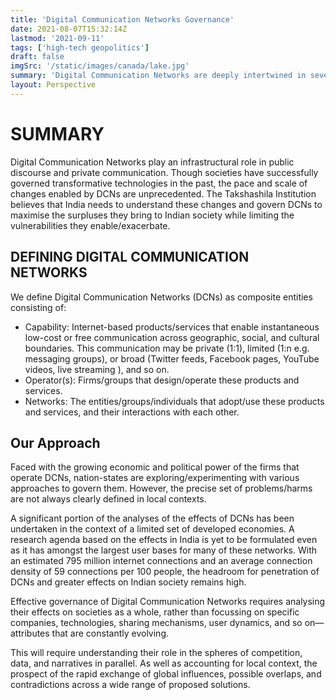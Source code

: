 ```yaml
---
title: 'Digital Communication Networks Governance'
date: 2021-08-07T15:32:14Z
lastmod: '2021-09-11'
tags: ['high-tech geopolitics']
draft: false
imgSrc: '/static/images/canada/lake.jpg'
summary: 'Digital Communication Networks are deeply intertwined in several aspects of our lives. How can we govern them in ways that maximise the benefits and minimise the harms?'
layout: Perspective
---
```


# SUMMARY

Digital Communication Networks play an infrastructural role in public discourse and private communication. Though societies have successfully governed transformative technologies in the past, the pace and scale of changes enabled by DCNs are unprecedented. The Takshashila Institution believes that India needs to understand these changes and govern DCNs to maximise the surpluses they bring to Indian society while limiting the vulnerabilities they enable/exacerbate.
 
## DEFINING DIGITAL COMMUNICATION NETWORKS

We define Digital Communication Networks (DCNs) as composite entities consisting of:
-   Capability: Internet-based products/services that enable instantaneous low-cost or free communication across geographic, social, and cultural boundaries. This communication may be private (1:1), limited (1:n e.g. messaging groups), or broad (Twitter feeds, Facebook pages, YouTube videos, live streaming ), and so on.
-   Operator(s): Firms/groups that design/operate these products and services.
-   Networks: The entities/groups/individuals that adopt/use these products and services, and their interactions with each other.
    
## Our Approach
Faced with the growing economic and political power of the firms that operate DCNs, nation-states are exploring/experimenting with various approaches to govern them. However, the precise set of problems/harms are not always clearly defined in local contexts. 

A significant portion of the analyses of the effects of DCNs has been undertaken in the context of a limited set of developed economies. A research agenda based on the effects in India is yet to be formulated even as it has amongst the largest user bases for many of these networks. With an estimated 795 million internet connections and an average connection density of 59 connections per 100 people, the headroom for penetration of DCNs and greater effects on Indian society remains high. 

Effective governance of Digital Communication Networks requires analysing their effects on societies as a whole, rather than focussing on specific companies, technologies, sharing mechanisms, user dynamics, and so on— attributes that are constantly evolving. 

This will require understanding their role in the spheres of competition, data, and narratives in parallel. As well as accounting for local context, the prospect of the rapid exchange of global influences, possible overlaps, and contradictions across a wide range of proposed solutions.
